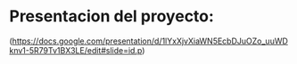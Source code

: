# Presentacion del proyecto:
  
(https://docs.google.com/presentation/d/1lYxXjvXiaWN5EcbDJuOZo_uuWDknv1-5R79Tv1BX3LE/edit#slide=id.p)
